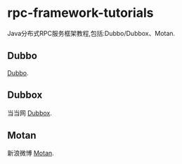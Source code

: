 # rpc-framework-tutorials
Java分布式RPC服务框架教程,包括:Dubbo/Dubbox、Motan.

## Dubbo
[Dubbo](https://github.com/alibaba/dubbo).

## Dubbox
当当网 [Dubbox](https://github.com/dangdangdotcom/dubbox).

## Motan
新浪微博 [Motan](https://github.com/weibocom/motan).
